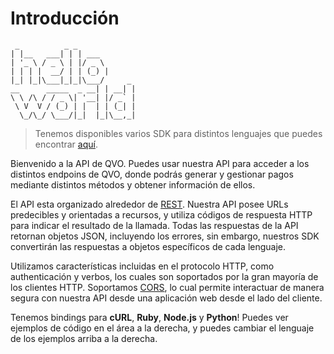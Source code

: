 # Introducción

```
 _          _ _             
| |__   ___| | | ___        
| '_ \ / _ \ | |/ _ \       
| | | |  __/ | | (_) |      
|_| |_|\___|_|_|\___/     _
__      _____  _ __| | __| |
\ \ /\ / / _ \| '__| |/ _` |
 \ V  V / (_) | |  | | (_| |
  \_/\_/ \___/|_|  |_|\__,_|
```

> Tenemos disponibles varios SDK para distintos lenguajes que puedes encontrar [aquí](#).

Bienvenido a la API de QVO. Puedes usar nuestra API para acceder a los distintos endpoins de QVO, donde podrás generar y gestionar pagos mediante distintos métodos y obtener información de ellos.

El API esta organizado alrededor de [REST](https://es.wikipedia.org/wiki/Transferencia_de_Estado_Representacional). Nuestra API posee URLs predecibles y orientadas a recursos, y utiliza códigos de respuesta HTTP para indicar el resultado de la llamada. Todas las respuestas de la API retornan objetos JSON, incluyendo los errores, sin embargo, nuestros SDK convertirán las respuestas a objetos específicos de cada lenguaje.

Utilizamos características incluidas en el protocolo HTTP, como authenticación y verbos, los cuales son soportados por la gran mayoría de los clientes HTTP. Soportamos [CORS](https://developer.mozilla.org/es/docs/Web/HTTP/Access_control_CORS), lo cual permite interactuar de manera segura con nuestra API desde una aplicación web desde el lado del cliente.

Tenemos bindings para **cURL**, **Ruby**, **Node.js** y **Python**! Puedes ver ejemplos de código en el área a la derecha, y puedes cambiar el lenguaje de los ejemplos arriba a la derecha.